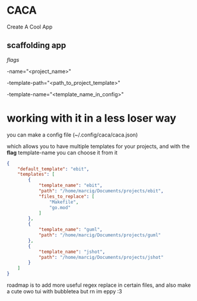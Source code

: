 # CACA

Create 
A 
Cool 
App

## scaffolding app

*flags*

-name="<project_name>"

-template-path="<path_to_project_template>"

-template-name="<template_name_in_config>"

# working with it in a less loser way

you can make a config file (~/.config/caca/caca.json)

which allows you to have multiple templates for your projects, and with the **flag** template-name you can choose it from it


```json
{
	"default_template": "ebit",
	"templates": [
		{
			"template_name": "ebit",
			"path": "/home/marcig/Documents/projects/ebit",
			"files_to_replace": [
				"Makefile",
				"go.mod"
			]
		},
		{
			"template_name": "guml",
			"path": "/home/marcig/Documents/projects/guml"
		},
		{
			"template_name": "jshot",
			"path": "/home/marcig/Documents/projects/jshot"
		}
	]
}
```

roadmap is to add more useful regex replace in certain files, and also make a cute owo tui with bubbletea but rn im eppy :3
